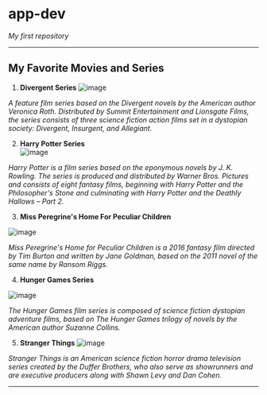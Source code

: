 # app-dev
*My first repository*

---

## My Favorite Movies and Series
1. **Divergent Series** 
 ![image](https://user-images.githubusercontent.com/103399361/205434858-f45be3e9-53c0-40ad-bf8e-42fd51077962.png) 

  *A feature film series based on the Divergent novels by the American author Veronica Roth. Distributed by Summit Entertainment and Lionsgate Films, the series consists of three science fiction action films set in a dystopian society: Divergent, Insurgent, and Allegiant.*

2. **Harry Potter Series**  
 ![image](https://user-images.githubusercontent.com/103399361/205434847-36fb6647-e38a-4d5e-b50b-497aec9f85ef.png)

  *Harry Potter is a film series based on the eponymous novels by J. K. Rowling. The series is produced and distributed by Warner Bros. Pictures and consists of eight fantasy films, beginning with Harry Potter and the Philosopher's Stone and culminating with Harry Potter and the Deathly Hallows – Part 2.*
  
3. **Miss Peregrine's Home For Peculiar Children** 

 ![image](https://user-images.githubusercontent.com/103399361/205434873-593a9ddd-6b20-4756-8cd2-4ceac36ee0ee.png)

*Miss Peregrine's Home for Peculiar Children is a 2016 fantasy film directed by Tim Burton and written by Jane Goldman, based on the 2011 novel of the same name by Ransom Riggs.*

4. **Hunger Games Series** 

 ![image](https://user-images.githubusercontent.com/103399361/205434815-7a897884-f65f-4ae5-9601-96f3870718b0.png)

 *The Hunger Games film series is composed of science fiction dystopian adventure films, based on The Hunger Games trilogy of novels by the American author Suzanne Collins.*

5. **Stranger Things**
  ![image](https://user-images.githubusercontent.com/103399361/205434822-a7d9f372-abc1-4074-bb99-0a7367f9bd4b.png)


*Stranger Things is an American science fiction horror drama television series created by the Duffer Brothers, who also serve as showrunners and are executive producers along with Shawn Levy and Dan Cohen.*

---

